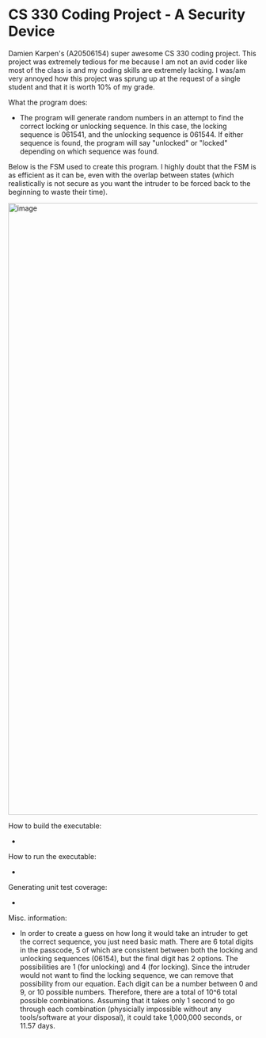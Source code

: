 # CS 330 Coding Project - A Security Device
Damien Karpen's (A20506154) super awesome CS 330 coding project. This project was extremely tedious for me because I am not an avid coder like most of the class is and my coding skills are extremely lacking. I was/am very annoyed how this project was sprung up at the request of a single student and that it is worth 10% of my grade.

What the program does:

+ The program will generate random numbers in an attempt to find the correct locking or unlocking sequence. In this case, the locking sequence is 061541, and the unlocking sequence is 061544. If either sequence is found, the program will say "unlocked" or "locked" depending on which sequence was found.

Below is the FSM used to create this program. I highly doubt that the FSM is as efficient as it can be, even with the overlap between states (which  realistically is not secure as you want the intruder to be forced back to the beginning to waste their time).

<img width="1236" alt="image" src="https://user-images.githubusercontent.com/118793746/203412630-47bc9913-25c4-4b29-abb1-65b254ed9929.png">

How to build the executable:

+ 

How to run the executable:

+

Generating unit test coverage:

+

Misc. information:

+ In order to create a guess on how long it would take an intruder to get the correct sequence, you just need basic math. There are 6 total digits in the passcode, 5 of which are consistent between both the locking and unlocking sequences (06154), but the final digit has 2 options. The possibilities are 1 (for unlocking) and 4 (for locking). Since the intruder would not want to find the locking sequence, we can remove that possibility from our equation. Each digit can be a number between 0 and 9, or 10 possible numbers. Therefore, there are a total of 10^6 total possible combinations. Assuming that it takes only 1 second to go through each combination (physicially impossible without any tools/software at your disposal), it could take 1,000,000 seconds, or 11.57 days.


